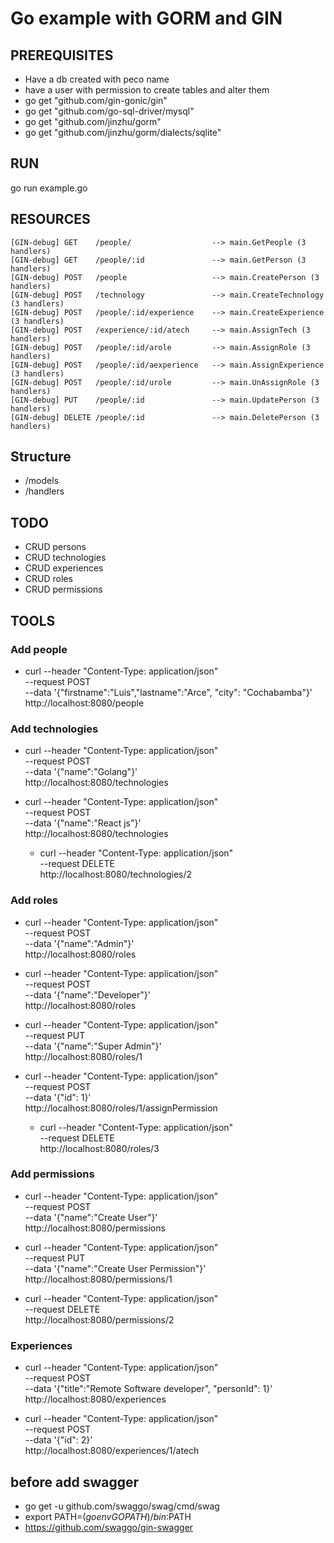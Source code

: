 # Go example with GORM and GIN

## PREREQUISITES
* Have a db created with peco name
* have a user with permission to create tables and alter them
* go get "github.com/gin-gonic/gin"
* go get "github.com/go-sql-driver/mysql" 
* go get "github.com/jinzhu/gorm"
* go get "github.com/jinzhu/gorm/dialects/sqlite"

## RUN
go run example.go

## RESOURCES
```
[GIN-debug] GET    /people/                  --> main.GetPeople (3 handlers)
[GIN-debug] GET    /people/:id               --> main.GetPerson (3 handlers)
[GIN-debug] POST   /people                   --> main.CreatePerson (3 handlers)
[GIN-debug] POST   /technology               --> main.CreateTechnology (3 handlers)
[GIN-debug] POST   /people/:id/experience    --> main.CreateExperience (3 handlers)
[GIN-debug] POST   /experience/:id/atech     --> main.AssignTech (3 handlers)
[GIN-debug] POST   /people/:id/arole         --> main.AssignRole (3 handlers)
[GIN-debug] POST   /people/:id/aexperience   --> main.AssignExperience (3 handlers)
[GIN-debug] POST   /people/:id/urole         --> main.UnAssignRole (3 handlers)
[GIN-debug] PUT    /people/:id               --> main.UpdatePerson (3 handlers)
[GIN-debug] DELETE /people/:id               --> main.DeletePerson (3 handlers)
```

## Structure
* /models
* /handlers

## TODO
* CRUD persons
* CRUD technologies
* CRUD experiences
* CRUD roles
* CRUD permissions

## TOOLS
### Add people
* curl --header "Content-Type: application/json" \
  --request POST \
  --data '{"firstname":"Luis","lastname":"Arce", "city": "Cochabamba"}' \
  http://localhost:8080/people

### Add technologies
* curl --header "Content-Type: application/json" \
  --request POST \
  --data '{"name":"Golang"}' \
  http://localhost:8080/technologies

* curl --header "Content-Type: application/json" \
  --request POST \
  --data '{"name":"React js"}' \
  http://localhost:8080/technologies

  * curl --header "Content-Type: application/json" \
  --request DELETE \
  http://localhost:8080/technologies/2


### Add roles
* curl --header "Content-Type: application/json" \
  --request POST \
  --data '{"name":"Admin"}' \
  http://localhost:8080/roles

* curl --header "Content-Type: application/json" \
  --request POST \
  --data '{"name":"Developer"}' \
  http://localhost:8080/roles

* curl --header "Content-Type: application/json" \
  --request PUT \
  --data '{"name":"Super Admin"}' \
  http://localhost:8080/roles/1

* curl --header "Content-Type: application/json" \
  --request POST \
  --data '{"id": 1}' \
  http://localhost:8080/roles/1/assignPermission

  * curl --header "Content-Type: application/json" \
  --request DELETE \
  http://localhost:8080/roles/3

### Add permissions
* curl --header "Content-Type: application/json" \
  --request POST \
  --data '{"name":"Create User"}' \
  http://localhost:8080/permissions

* curl --header "Content-Type: application/json" \
  --request PUT \
  --data '{"name":"Create User Permission"}' \
  http://localhost:8080/permissions/1

* curl --header "Content-Type: application/json" \
  --request DELETE \
  http://localhost:8080/permissions/2



### Experiences
* curl --header "Content-Type: application/json" \
  --request POST \
  --data '{"title":"Remote Software developer", "personId": 1}' \
  http://localhost:8080/experiences

* curl --header "Content-Type: application/json" \
  --request POST \
  --data '{"id": 2}' \
  http://localhost:8080/experiences/1/atech




## before add swagger
- go get -u github.com/swaggo/swag/cmd/swag
- export PATH=$(go env GOPATH)/bin:$PATH
- https://github.com/swaggo/gin-swagger
